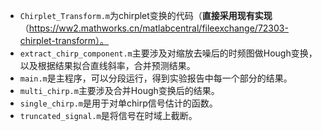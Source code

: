 + `Chirplet_Transform.m`为chirplet变换的代码（**直接采用现有实现**（https://ww2.mathworks.cn/matlabcentral/fileexchange/72303-chirplet-transform）。
+ `extract_chirp_component.m`主要涉及对缩放去噪后的时频图做Hough变换，以及根据结果拟合直线斜率，合并预测结果。
+ `main.m`是主程序，可以分段运行，得到实验报告中每一个部分的结果。
+ `multi_chirp.m`主要涉及合并Hough变换后的结果。
+ `single_chirp.m`是用于对单chirp信号估计的函数。
+ `truncated_signal.m`是将信号在时域上截断。